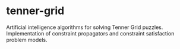 # tenner-grid
Artificial intelligence algorithms for solving Tenner Grid puzzles. Implementation of constraint propagators and constraint satisfaction problem models.
